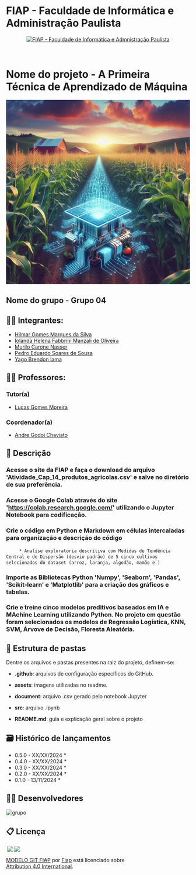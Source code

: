 # FIAP - Faculdade de Informática e Administração Paulista

<p align="center">
<a href= "https://www.fiap.com.br/"><img src="assets/logo-fiap.png" alt="FIAP - Faculdade de Informática e Admnistração Paulista" border="0" width=40% height=40%></a>
</p>

<br>

# Nome do projeto - A Primeira Técnica de Aprendizado de Máquina

![capa](https://github.com/Pedredoardo/Primeiro-_aprendizado_de_maquina/blob/main/assets/fase3fiap.jpeg)


## Nome do grupo - Grupo 04

## 👨‍🎓 Integrantes: 
- <a href="https://www.linkedin.com/in/hilmar-marques-358672161">Hilmar Gomes Marques da Silva</a>
- <a href="https://www.linkedin.com/in/iolanda-helena-fabbrini-manzali-de-oliveira-14ab8ab0">Iolanda Helena Fabbrini Manzali de Oliveira</a>
- <a href="https://www.linkedin.com/company/inova-fusca">Murilo Carone Nasser</a> 
- <a href="https://www.linkedin.com/in/pedro-eduardo-soares-de-sousa-439552309">Pedro Eduardo Soares de Sousa</a> 
- <a href="https://www.linkedin.com/company/inova-fusca">Yago Brendon Iama</a>

## 👩‍🏫 Professores:
### Tutor(a) 
- <a href="https://www.linkedin.com/in/lucas-gomes-moreira-15a8452a">Lucas Gomes Moreira</a>
### Coordenador(a)
- <a href="https://www.linkedin.com/company/inova-fusca">Andre Godoi Chaviato</a>

## 📜 Descrição

### Acesse o site da FIAP e faça o download do arquivo 'Atividade_Cap_14_produtos_agricolas.csv' e salve no diretório de sua preferência.

### Acesse o Google Colab através do site 'https://colab.research.google.com/' utilizando o Jupyter Notebook para codificação.

### Crie o código em Python e Markdown em células intercaladas para organização e descrição do código

         * Analise exploratoria descritiva com Medidas de Tendência Central e de Dispersão (desvio padrão) de 5 cinco cultivos selecionados do dataset (arroz, laranja, algodão, mamão e )

### Importe as Bibliotecas Python  'Numpy', 'Seaborn', 'Pandas', 'Scikit-learn' e 'Matplotlib' para a criação dos gráficos e tabelas.

### Crie  e treine cinco modelos preditivos baseados em IA e MAchine Learning utilizando Python. No projeto em questão foram selecionados os modelos de Regressão Logística, KNN, SVM, Árvove de Decisão, Floresta Aleatória.


## 📁 Estrutura de pastas

Dentre os arquivos e pastas presentes na raiz do projeto, definem-se:

- <b>.github</b>: arquivos de configuração específicos do GitHub.

- <b>assets</b>: imagens utilizadas no readme.

- <b>document</b>: arquivo .csv gerado pelo notebook Jupyter 

- <b>src</b>: arquivo .ipynb

- <b>README.md</b>: guia e explicação geral sobre o projeto


## 🗃 Histórico de lançamentos

* 0.5.0 - XX/XX/2024
    * 
* 0.4.0 - XX/XX/2024
    * 
* 0.3.0 - XX/XX/2024
    * 
* 0.2.0 - XX/XX/2024
    * 
* 0.1.0 - 13/11/2024
    *


## 🧑‍💻 Desenvolvedores

![grupo](https://github.com/IolandaManzali/decolando_com-_ciencia_de_dados_grupo21/blob/main/assets/grupo_fiap.jpg)


## 📋 Licença

<img style="height:22px!important;margin-left:3px;vertical-align:text-bottom;" src="https://mirrors.creativecommons.org/presskit/icons/cc.svg?ref=chooser-v1"><img style="height:22px!important;margin-left:3px;vertical-align:text-bottom;" src="https://mirrors.creativecommons.org/presskit/icons/by.svg?ref=chooser-v1"><p xmlns:cc="http://creativecommons.org/ns#" xmlns:dct="http://purl.org/dc/terms/"><a property="dct:title" rel="cc:attributionURL" href="https://github.com/agodoi/template">MODELO GIT FIAP</a> por <a rel="cc:attributionURL dct:creator" property="cc:attributionName" href="https://fiap.com.br">Fiap</a> está licenciado sobre <a href="http://creativecommons.org/licenses/by/4.0/?ref=chooser-v1" target="_blank" rel="license noopener noreferrer" style="display:inline-block;">Attribution 4.0 International</a>.</p>


